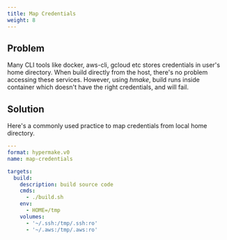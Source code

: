 ```yaml
---
title: Map Credentials
weight: 8
---
```

## Problem

Many CLI tools like docker, aws-cli, gcloud etc stores credentials in user's home
directory.
When build directly from the host, there's no problem accessing these services.
However, using _hmake_, build runs inside container which doesn't have the right
credentials, and will fail.

## Solution

Here's a commonly used practice to map credentials from local home directory.

```yaml
---
format: hypermake.v0
name: map-credentials

targets:
  build:
    description: build source code
    cmds:
      - ./build.sh
    env:
      - HOME=/tmp
    volumes:
      - '~/.ssh:/tmp/.ssh:ro'
      - '~/.aws:/tmp/.aws:ro'
```
